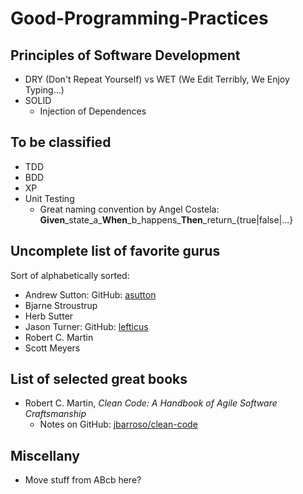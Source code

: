 # Good-Programming-Practices

## Principles of Software Development

- DRY (Don't Repeat Yourself) vs WET (We Edit Terribly, We Enjoy Typing...)
- SOLID
  - Injection of Dependences

## To be classified

- TDD
- BDD
- XP
- Unit Testing
  - Great naming convention by Angel Costela:  __Given__\_state\_a\___When__\_b\_happens\___Then__\_return\_{true|false|...}

## Uncomplete list of favorite gurus

Sort of alphabetically sorted:

- Andrew Sutton: GitHub: [asutton](https://github.com/asutton)
- Bjarne Stroustrup
- Herb Sutter
- Jason Turner: GitHub: [lefticus](https://github.com/lefticus)
- Robert C. Martin
- Scott Meyers

## List of selected great books

- Robert C. Martin, _Clean Code: A Handbook of Agile Software Craftsmanship_ 
  - Notes on GitHub: [jbarroso/clean-code](https://github.com/jbarroso/clean-code)

## Miscellany

- Move stuff from ABcb here?
